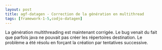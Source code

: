 ```yaml
---
layout: post
title: agf-datagen - Correction de la génération en multithread
tags: [framework-1-5,codjo-datagen]
---
```

La génération multithreading est maintenant corrigée. Le bug venait du fait que parfois java ne pouvait pas créer les répertoires destination. Le problème a été résolu en forçant la création par tentatives successive.